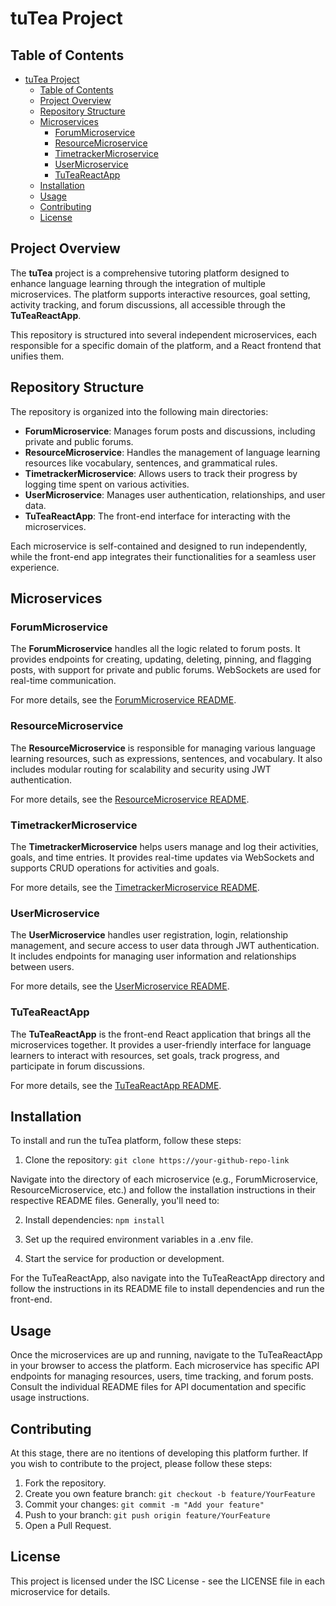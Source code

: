 # tuTea Project

## Table of Contents
- [tuTea Project](#tutea-project)
  - [Table of Contents](#table-of-contents)
  - [Project Overview](#project-overview)
  - [Repository Structure](#repository-structure)
  - [Microservices](#microservices)
    - [ForumMicroservice](#forummicroservice)
    - [ResourceMicroservice](#resourcemicroservice)
    - [TimetrackerMicroservice](#timetrackermicroservice)
    - [UserMicroservice](#usermicroservice)
    - [TuTeaReactApp](#tuteareactapp)
  - [Installation](#installation)
  - [Usage](#usage)
  - [Contributing](#contributing)
  - [License](#license)

## Project Overview
The **tuTea** project is a comprehensive tutoring platform designed to enhance language learning through the integration of multiple microservices. The platform supports interactive resources, goal setting, activity tracking, and forum discussions, all accessible through the **TuTeaReactApp**.

This repository is structured into several independent microservices, each responsible for a specific domain of the platform, and a React frontend that unifies them.

## Repository Structure

The repository is organized into the following main directories:

- **ForumMicroservice**: Manages forum posts and discussions, including private and public forums.
- **ResourceMicroservice**: Handles the management of language learning resources like vocabulary, sentences, and grammatical rules.
- **TimetrackerMicroservice**: Allows users to track their progress by logging time spent on various activities.
- **UserMicroservice**: Manages user authentication, relationships, and user data.
- **TuTeaReactApp**: The front-end interface for interacting with the microservices.

Each microservice is self-contained and designed to run independently, while the front-end app integrates their functionalities for a seamless user experience.

## Microservices

### ForumMicroservice
The **ForumMicroservice** handles all the logic related to forum posts. It provides endpoints for creating, updating, deleting, pinning, and flagging posts, with support for private and public forums. WebSockets are used for real-time communication.

For more details, see the [ForumMicroservice README](./ForumMicroservice/README.md).

### ResourceMicroservice
The **ResourceMicroservice** is responsible for managing various language learning resources, such as expressions, sentences, and vocabulary. It also includes modular routing for scalability and security using JWT authentication.

For more details, see the [ResourceMicroservice README](./ResourceMicroservice/README.md).

### TimetrackerMicroservice
The **TimetrackerMicroservice** helps users manage and log their activities, goals, and time entries. It provides real-time updates via WebSockets and supports CRUD operations for activities and goals.

For more details, see the [TimetrackerMicroservice README](./TimetrackerMicroservice/README.md).

### UserMicroservice
The **UserMicroservice** handles user registration, login, relationship management, and secure access to user data through JWT authentication. It includes endpoints for managing user information and relationships between users.

For more details, see the [UserMicroservice README](./UserMicroservice/README.md).

### TuTeaReactApp
The **TuTeaReactApp** is the front-end React application that brings all the microservices together. It provides a user-friendly interface for language learners to interact with resources, set goals, track progress, and participate in forum discussions.

For more details, see the [TuTeaReactApp README](./TuTeaReactApp/README.md).

## Installation

To install and run the tuTea platform, follow these steps:

1. Clone the repository:
   ``git clone https://your-github-repo-link``

Navigate into the directory of each microservice (e.g., ForumMicroservice, ResourceMicroservice, etc.) and follow the installation instructions in their respective README files. Generally, you'll need to:

2. Install dependencies:
   ``npm install``

3. Set up the required environment variables in a .env file.
4. Start the service for production or development.

For the TuTeaReactApp, also navigate into the TuTeaReactApp directory and follow the instructions in its README file to install dependencies and run the front-end.

## Usage

Once the microservices are up and running, navigate to the TuTeaReactApp in your browser to access the platform. Each microservice has specific API endpoints for managing resources, users, time tracking, and forum posts. Consult the individual README files for API documentation and specific usage instructions.

## Contributing
At this stage, there are no itentions of developing this platform further. If you wish to contribute to the project, please follow these steps:
1. Fork the repository.
2. Create you own feature branch:
    ``git checkout -b feature/YourFeature``
3. Commit your changes:
    ``git commit -m "Add your feature"``
4. Push to your branch:
    ``git push origin feature/YourFeature``
5. Open a Pull Request.

## License
This project is licensed under the ISC License - see the LICENSE file in each microservice for details.